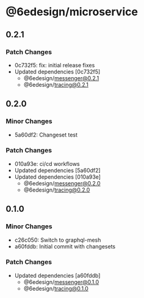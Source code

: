 # @6edesign/microservice

## 0.2.1

### Patch Changes

- 0c732f5: fix: initial release fixes
- Updated dependencies [0c732f5]
  - @6edesign/messenger@0.2.1
  - @6edesign/tracing@0.2.1

## 0.2.0

### Minor Changes

- 5a60df2: Changeset test

### Patch Changes

- 010a93e: ci/cd workflows
- Updated dependencies [5a60df2]
- Updated dependencies [010a93e]
  - @6edesign/messenger@0.2.0
  - @6edesign/tracing@0.2.0

## 0.1.0

### Minor Changes

- c26c050: Switch to graphql-mesh
- a60fddb: Initial commit with changesets

### Patch Changes

- Updated dependencies [a60fddb]
  - @6edesign/messenger@0.1.0
  - @6edesign/tracing@0.1.0
